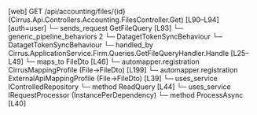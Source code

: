 [web] GET /api/accounting/files/{id}  (Cirrus.Api.Controllers.Accounting.FilesController.Get)  [L90–L94] [auth=user]
  └─ sends_request GetFileQuery [L93]
    └─ generic_pipeline_behaviors 2
      └─ DatagetTokenSyncBehaviour
      └─ DatagetTokenSyncBehaviour
    └─ handled_by Cirrus.ApplicationService.Firm.Queries.GetFileQueryHandler.Handle [L25–L49]
      └─ maps_to FileDto [L46]
        └─ automapper.registration CirrusMappingProfile (File->FileDto) [L199]
        └─ automapper.registration ExternalApiMappingProfile (File->FileDto) [L39]
      └─ uses_service IControlledRepository<File>
        └─ method ReadQuery [L44]
      └─ uses_service IRequestProcessor (InstancePerDependency)
        └─ method ProcessAsync [L40]

